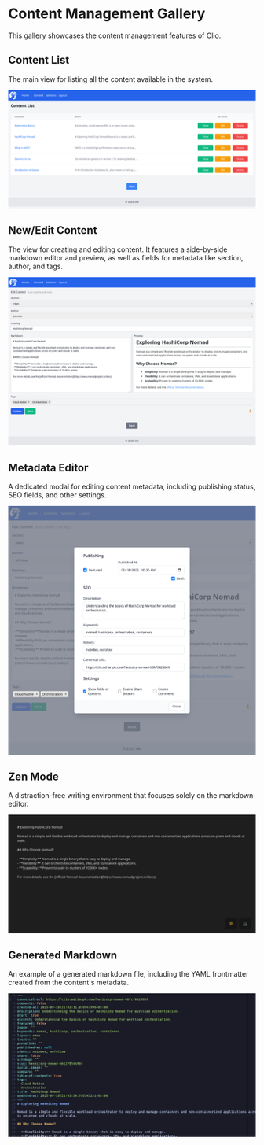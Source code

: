 # Content Management Gallery

This gallery showcases the content management features of Clio.

## Content List

The main view for listing all the content available in the system.

![Content List](../img/list-content.png)

## New/Edit Content

The view for creating and editing content. It features a side-by-side markdown editor and preview, as well as fields for metadata like section, author, and tags.

![New/Edit Content](../img/new-content.png)

## Metadata Editor

A dedicated modal for editing content metadata, including publishing status, SEO fields, and other settings.

![Metadata Editor](../img/meta.png)

## Zen Mode

A distraction-free writing environment that focuses solely on the markdown editor.

![Zen Mode](../img/zen-mode.png)

## Generated Markdown

An example of a generated markdown file, including the YAML frontmatter created from the content's metadata.

![Generated Markdown](../img/generated-markdown.png)
